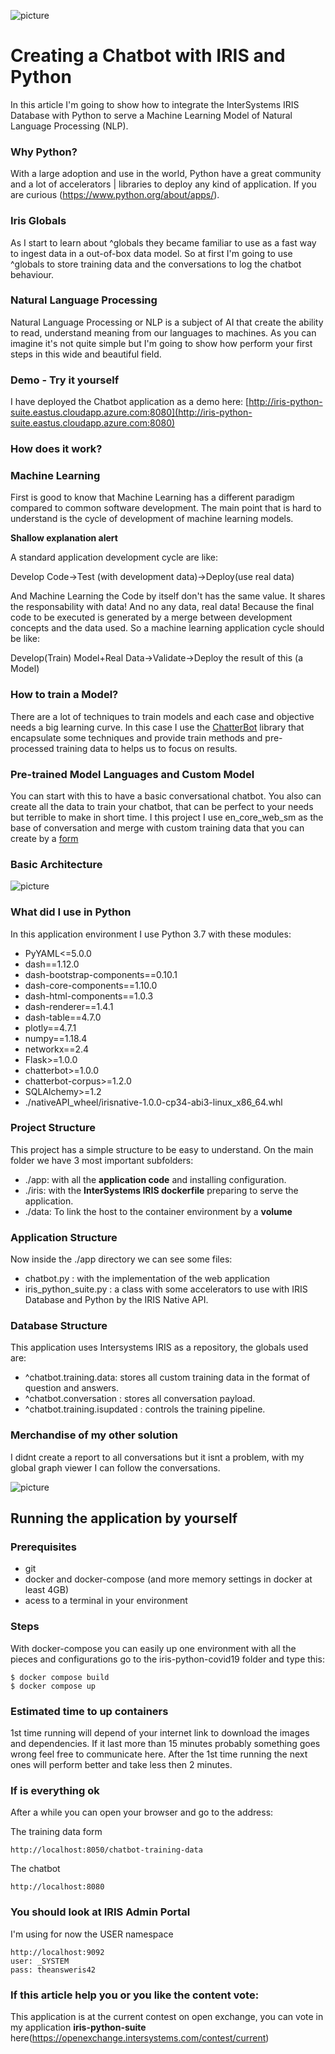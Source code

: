 ![picture](https://raw.githubusercontent.com/renatobanzai/iris-python-covid19/master/img/chatbot.gif)

# Creating a Chatbot with IRIS and Python 
In this article I'm going to show how to integrate the InterSystems IRIS Database with Python to serve a Machine 
Learning Model of Natural Language Processing (NLP). 

### Why Python?
With a large adoption and use in the world, Python have a great community and a lot of accelerators | libraries to deploy any kind of application.
If you are curious (https://www.python.org/about/apps/).

### Iris Globals 
As I start to learn about ^globals they became familiar to use as a fast way to ingest data in a out-of-box data model. 
So at first I'm going to use ^globals to store training data and the conversations to log the chatbot behaviour.

### Natural Language Processing
Natural Language Processing or NLP is a subject of AI that create the ability to read, understand  meaning from our 
languages to machines. As you can imagine it's not quite simple but I'm going to show how perform your first steps in this
wide and beautiful field. 

### Demo - Try it yourself
I have deployed the Chatbot application as a demo here:
[http://iris-python-suite.eastus.cloudapp.azure.com:8080](http://iris-python-suite.eastus.cloudapp.azure.com:8080)

### How does it work?

### Machine Learning
First is good to know that Machine Learning has a different paradigm compared to common software development. 
The main point that is hard to understand is the cycle of development of machine learning models.

**Shallow explanation alert**

A standard application development cycle are like:

Develop Code->Test (with development data)->Deploy(use real data)

And Machine Learning the Code by itself don't has the same value. It shares the responsability with data! And no any data,
 real data! Because the final code to be executed is generated by a merge between development concepts and the data used. 
 So a machine learning application cycle should be like:

Develop(Train) Model+Real Data->Validate->Deploy the result of this (a Model)

### How to train a Model?
There are a lot of techniques to train models and each case and objective needs a big learning curve. In this case I use 
the [ChatterBot](https://github.com/gunthercox/ChatterBot) library that encapsulate some techniques and provide train 
methods and pre-processed training data to helps us to focus on results.  

### Pre-trained Model Languages and Custom Model
You can start with this to have a basic conversational chatbot. You also can create all the data to train your chatbot,
that can be perfect to your needs but terrible to make in short time. I this project I use en_core_web_sm as the base of 
conversation and  merge with custom training data that you can create by a [form](http://iris-python-suite.eastus.cloudapp.azure.com/chatbot-training-data)

### Basic Architecture
![picture](https://raw.githubusercontent.com/renatobanzai/iris-python-covid19/master/img/chatbot_diagram.png)

### What did I use in Python
In this application environment I use Python 3.7 with these modules:   

- PyYAML<=5.0.0
- dash==1.12.0
- dash-bootstrap-components==0.10.1
- dash-core-components==1.10.0
- dash-html-components==1.0.3
- dash-renderer==1.4.1
- dash-table==4.7.0
- plotly==4.7.1
- numpy==1.18.4
- networkx==2.4
- Flask>=1.0.0
- chatterbot>=1.0.0
- chatterbot-corpus>=1.2.0
- SQLAlchemy>=1.2
- ./nativeAPI_wheel/irisnative-1.0.0-cp34-abi3-linux_x86_64.whl

### Project Structure

This project has a simple structure to be easy to understand. On the main folder we have 3 most important subfolders:

- ./app: with all the **application code** and installing configuration. 
- ./iris: with the **InterSystems IRIS dockerfile** preparing to serve the application.
- ./data: To link the host to the container environment by a **volume**

### Application Structure
Now inside the ./app directory we can see some files:

- chatbot.py : with the implementation of the web application
- iris_python_suite.py : a class with some accelerators to use with IRIS Database and Python by the IRIS Native API.

### Database Structure

This application uses Intersystems IRIS as a repository, the globals used are:

- ^chatbot.training.data: stores all custom training data in the format of question and answers.
- ^chatbot.conversation : stores all conversation payload.
- ^chatbot.training.isupdated : controls the training pipeline.

### Merchandise of my other solution

I didnt create a report to all conversations but it isnt a problem, with my global graph viewer I can follow the 
conversations.

![picture](https://raw.githubusercontent.com/renatobanzai/iris-python-covid19/master/img/conversations.png)

## Running the application by yourself

### Prerequisites
* git
* docker and docker-compose (and more memory settings in docker at least 4GB)
* acess to a terminal in your environment

### Steps
With docker-compose you can easily up one environment with all the pieces and configurations go to the iris-python-covid19 
folder and type this:

```
$ docker compose build
$ docker compose up
```

### Estimated time to up containers
1st time running will depend of your internet link to download the images and dependencies. 
If it last more than 15 minutes probably something goes wrong feel free to communicate here.
After the 1st time running the next ones will perform better and take less then 2 minutes.

### If is everything ok
After a while you can open your browser and go to the address:
 
The training data form
```
http://localhost:8050/chatbot-training-data
```

The chatbot

```
http://localhost:8080
```

### You should look at IRIS Admin Portal
I'm using for now the USER namespace

```
http://localhost:9092
user: _SYSTEM
pass: theansweris42
```

### If this article help you or you like the content vote:
This application is at the current contest on open exchange, you can vote in my application **iris-python-suite** here(https://openexchange.intersystems.com/contest/current)

